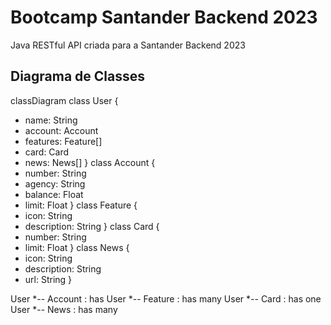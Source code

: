 # Bootcamp Santander Backend 2023
Java RESTful API criada para a Santander Backend 2023

## Diagrama de Classes

classDiagram
class User {
- name: String
- account: Account
- features: Feature[]
- card: Card
- news: News[]
}
class Account {
- number: String
- agency: String
- balance: Float
- limit: Float
}
class Feature {
- icon: String
- description: String
}
class Card {
- number: String
- limit: Float
}
class News {
- icon: String
- description: String
- url: String
}

User *-- Account : has
User *-- Feature : has many
User *-- Card : has one
User *-- News : has many
